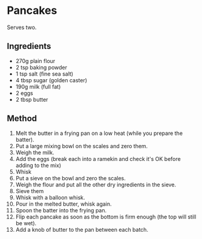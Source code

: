 # Pancakes

Serves two.

## Ingredients

* 270g plain flour
* 2 tsp baking powder
* 1 tsp salt (fine sea salt)
* 4 tbsp sugar (golden caster)
* 190g milk (full fat)
* 2 eggs
* 2 tbsp butter

## Method

1. Melt the butter in a frying pan on a low heat (while you prepare the batter).
1. Put a large mixing bowl on the scales and zero them.
1. Weigh the milk.
1. Add the eggs (break each into a ramekin and check it's OK before adding to the mix)
1. Whisk
1. Put a sieve on the bowl and zero the scales.
1. Weigh the flour and put all the other dry ingredients in the sieve.
1. Sieve them
1. Whisk with a balloon whisk.
1. Pour in the melted butter, whisk again.
1. Spoon the batter into the frying pan.
1. Flip each pancake as soon as the bottom is firm enough (the top will still be wet).
1. Add a knob of butter to the pan between each batch.